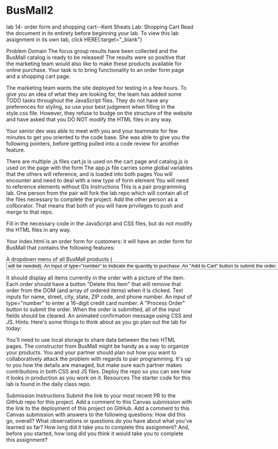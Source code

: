 # BusMall2
lab 14- order form and shopping cart--Kent Sheats
Lab: Shopping Cart
Read the document in its entirety before beginning your lab. To view this lab assignment in its own tab, click HERE{:target="_blank"}

Problem Domain
The focus group results have been collected and the BusMall catalog is ready to be released! The results were so positive that the marketing team would also like to make these products available for online purchase. Your task is to bring functionality to an order form page and a shopping cart page.

The marketing team wants the site deployed for testing in a few hours. To give you an idea of what they are looking for, the team has added some TODO tasks throughout the JavaScript files. They do not have any preferences for styling, so use your best judgment when filling in the style.css file. However, they refuse to budge on the structure of the website and have asked that you DO NOT modify the HTML files in any way.

Your senior dev was able to meet with you and your teammate for few minutes to get you oriented to the code base. She was able to give you the following pointers, before getting pulled into a code review for another feature.

There are multiple .js files
cart.js is used on the cart page and catalog.js is used on the page with the form
The app.js file carries some global variables that the others will reference, and is loaded into both pages
You will encounter and need to deal with a new type of form element
You will need to reference elements without IDs
Instructions
This is a pair programming lab. One person from the pair will fork the lab repo which will contain all of the files necessary to complete the project. Add the other person as a collborator. That means that both of you will have privileges to push and merge to that repo.

Fill in the necessary code in the JavaScript and CSS files, but do not modify the HTML files in any way.

Your index.html is an order form for customers: it will have an order form for BusMall that contains the following features:

A dropdown menu of all BusMall products (<select> and <option> will be needed).
An input of type="number" to indicate the quantity to purchase.
An "Add to Cart" button to submit the order. When the order is submitted, all of the input fields should be cleared.
An animated confirmation message using CSS and JS, displayed when the order is submitted, plus a link to the shopping cart page.
Appropriate instructions and styling on the page.
Your cart.html page will display the BusMall orders on a typical shopping cart checkout page.

It should display all items currently in the order with a picture of the item.
Each order should have a button "Delete this item" that will remove that order from the DOM (and array of ordered items) when it is clicked.
Text inputs for name, street, city, state, ZIP code, and phone number.
An input of type="number" to enter a 16-digit credit card number.
A "Process Order" button to submit the order. When the order is submitted, all of the input fields should be cleared.
An animated confirmation message using CSS and JS.
Hints: Here's some things to think about as you go plan out the lab for today:

You'll need to use local storage to share data between the two HTML pages.
The constructor from BusMall might be handy as a way to organize your products.
You and your partner should plan out how you want to collaboratively attack the problem with regards to pair programming. It's up to you how the details are managed, but make sure each partner makes contributions in both CSS and JS files.
Deploy the repo so you can see how it looks in production as you work on it.
Resources
The starter code for this lab is found in the daily class repo.

Submission Instructions
Submit the link to your most recent PR to the GitHub repo for this project.
Add a comment to this Canvas submission with the link to the deployment of this project on GitHub.
Add a comment to this Canvas submission with answers to the following questions:
How did this go, overall?
What observations or questions do you have about what you've learned so far?
How long did it take you to complete this assignment? And, before you started, how long did you think it would take you to complete this assignment?